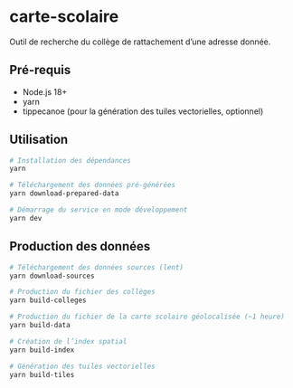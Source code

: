 # carte-scolaire

Outil de recherche du collège de rattachement d’une adresse donnée.

## Pré-requis

- Node.js 18+
- yarn
- tippecanoe (pour la génération des tuiles vectorielles, optionnel)

## Utilisation

```bash
# Installation des dépendances
yarn

# Téléchargement des données pré-générées
yarn download-prepared-data

# Démarrage du service en mode développement
yarn dev
```

## Production des données

```bash
# Téléchargement des données sources (lent)
yarn download-sources

# Production du fichier des collèges
yarn build-colleges

# Production du fichier de la carte scolaire géolocalisée (~1 heure)
yarn build-data

# Création de l’index spatial
yarn build-index

# Génération des tuiles vectorielles
yarn build-tiles
```

